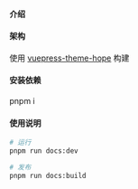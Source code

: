 #### 介绍

#### 架构

使用 [vuepress-theme-hope](https://vuepress-theme-hope.github.io/v2) 构建

#### 安装依赖

pnpm i

#### 使用说明

```sh
# 运行
pnpm run docs:dev

# 发布
pnpm run docs:build
```
